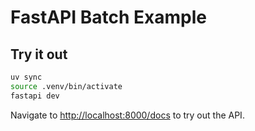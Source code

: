 # FastAPI Batch Example

## Try it out

```bash
uv sync
source .venv/bin/activate
fastapi dev
```

Navigate to [http://localhost:8000/docs](http://localhost:8000/docs) to try out the API.